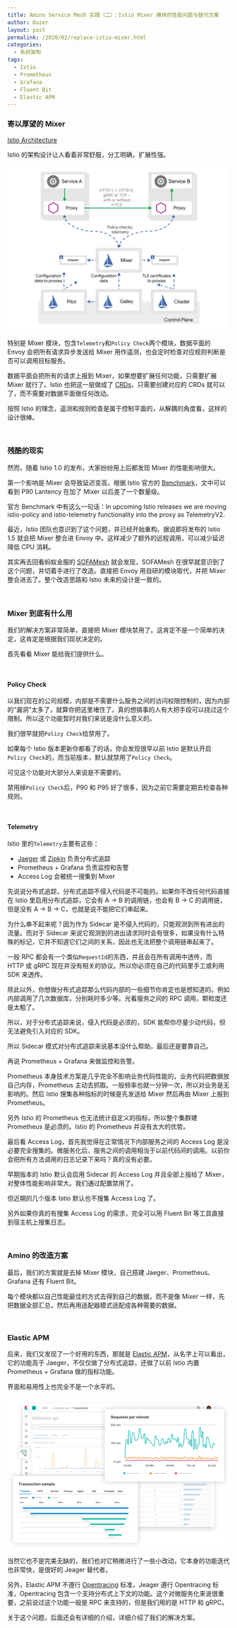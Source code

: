 ```yaml
---
title: Amino Service Mesh 实践（二）：Istio Mixer 模块的性能问题与替代方案
author: Dozer
layout: post
permalink: /2020/02/replace-istio-mixer.html
categories:
  - 系统架构
tags:
  - Istio
  - Prometheus
  - Grafana
  - Fluent Bit
  - Elastic APM
---
```


### 寄以厚望的 Mixer

[Istio Architecture](https://istio.io/docs/ops/deployment/architecture/)

Istio 的架构设计让人看着非常舒服，分工明确，扩展性强。

<img width="500" src="/uploads/2020/02/istio-arch.svg" alt="The overall architecture of an Istio-based application.">

特别是 Mixer 模块，包含`Telemetry`和`Policy Check`两个模块，数据平面的 Envoy 会把所有请求异步发送给 Mixer 用作遥测，也会定时检查对应规则判断是否可以调用目标服务。

数据平面会把所有的请求上报到 Mixer，如果想要扩展任何功能，只需要扩展 Mixer 就行了。Istio 也把这一层做成了 [CRDs](https://kubernetes.io/docs/concepts/extend-kubernetes/api-extension/custom-resources/)，只需要创建对应的 CRDs 就可以了，而不需要对数据平面做任何改动。

按照 Istio 的理念，遥测和规则检查是属于控制平面的，从解耦的角度看，这样的设计很棒。

<!--more-->

&nbsp;

### 残酷的现实

然而，随着 Istio 1.0 的发布，大家纷纷用上后都发现 Mixer 的性能影响很大。

第一个影响是 Mixer 会导致延迟变高，根据 Istio 官方的 [Benchmark](https://istio.io/docs/ops/deployment/performance-and-scalability/)，文中可以看到 P90 Lantency 在加了 Mixer 以后差了一个数量级。

官方 Benchmark 中有这么一句话：In upcoming Istio releases we are moving istio-policy and istio-telemetry functionality into the proxy as TelemetryV2.

最近，Istio 团队也意识到了这个问题，并已经开始重构。据说即将发布的 Istio 1.5 就会把 Mixer 整合进 Envoy 中。这样减少了额外的远程调用，可以减少延迟降低 CPU 消耗。

其实再去回看蚂蚁金服的 [SOFAMesh](https://www.sofastack.tech/projects/sofa-mesh/overview/) 就会发现，SOFAMesh 在很早就意识到了这个问题，并切着手进行了改造。直接把 Envoy 用自研的模块取代，并把 Mixer 整合进去了。整个改造思路和 Istio 未来的设计是一致的。

&nbsp;

### Mixer 到底有什么用

我们的解决方案非常简单，直接把 Mixer 模块禁用了。这肯定不是一个简单的决定，这肯定是根据我们现状决定的。

首先看看 Mixer 能给我们提供什么。

&nbsp;

#### Policy Check

以我们现在的公司规模，内部是不需要什么服务之间的访问权限控制的，因为内部的“漏洞”太多了，就算你把这里堵住了，真的想搞事的人有大把手段可以绕过这个限制。所以这个功能暂时对我们来说是没什么意义的。

我们很早就把`Policy Check`给禁用了。

如果每个 Istio 版本更新你都看了的话，你会发现很早以前 Istio 是默认开启`Policy Check`的，而当前版本，默认就禁用了`Policy Check`。

可见这个功能对大部分人来说是不需要的。

禁用掉`Policy Check`后，P90 和 P95 好了很多，因为之前它需要定期去检查各种规则。

&nbsp;

#### Telemetry

Istio 里的`Telemetry`主要有这些：

- [Jaeger](https://www.jaegertracing.io/) 或 [Zipkin](https://zipkin.io/) 负责分布式追踪
- Prometheus + Grafana 负责监控和告警
- Access Log 会被统一搜集到 Mixer

先说说分布式追踪，分布式追踪不侵入代码是不可能的。如果你不改任何代码直接在 Istio 里启用分布式追踪，它会有 A -> B 的调用链，也会有 B -> C 的调用链，但是没有 A -> B -> C，也就是说不能把它们串起来。

为什么串不起来呢？因为作为 Sidecar 是不侵入代码的，只能观测到所有进出的流量。而对于 Sidecar 来说它观测到的进出请求同时会有很多，如果没有什么特殊的标记，它并不知道它们之间的关系，因此也无法把整个调用链串起来了。

一般 RPC 都会有一个类似`RequestId`的东西，并且会在所有调用中透传，而 HTTP 或 gRPC 现在并没有相关的协议。所以你必须在自己的代码里手工或利用 SDK 来透传。

除此以外，你想做分布式追踪那么代码内部的一些细节你肯定也是想知道的。例如内部调用了几次数据库，分别耗时多少等。光看服务之间的 RPC 调用，颗粒度还是太粗了。

所以，对于分布式追踪来说，侵入代码是必须的，SDK 能帮你尽量少动代码，但无法避免引入对应的 SDK。

所以 Sidecar 模式对分布式追踪来说基本没什么帮助，最后还是要靠自己。

再说 Prometheus + Grafana 来做监控和告警。

Prometheus 本身技术方案是几乎完全不影响业务代码性能的，业务代码把数据放自己内存，Prometheus 主动去抓取。一般频率也就一分钟一次，所以对业务是无影响的。然后 Istio 搜集各种指标的时候是先发送给 Mixer 然后再由 Mixer 上报到 Prometheus。

另外 Istio 的 Prometheus 也无法统计自定义的指标，所以整个集群建 Prometheus 是必须的。Istio 的 Prometheus 并没有太大的优势。

最后看 Access Log，首先我觉得在正常情况下内部服务之间的 Access Log 是没必要完全搜集的。微服务化后，服务之间的调用相当于以前代码间的调用。以前你会把所有方法调用的日志记录下来吗？真的没有必要。

早期版本的 Istio 默认会启用 Sidecar 的 Access Log 并且全部上报给了 Mixer，对整体性能影响非常大。我们通过配置禁用了。

但近期的几个版本 Istio 默认也不搜集 Access Log 了。

另外如果你真的有搜集 Access Log 的需求，完全可以用 Fluent Bit 等工具直接到宿主机上搜集日志。

&nbsp;

### Amino 的改造方案

最后，我们的方案就是去掉 Mixer 模块，自己搭建 Jaeger、Prometheus、Grafana 还有 Fluent Bit。

每个模块都以自己性能最佳的方式去得到自己的数据，而不是像 Mixer 一样，先把数据全部汇总，然后再用适配器模式适配成各种需要的数据。

&nbsp;

### Elastic APM

后来，我们又发现了一个好用的东西，那就是 [Elastic APM](https://www.elastic.co/cn/apm)，从名字上可以看出，它的功能高于 Jaeger，不仅仅做了分布式追踪，还做了以前 Istio 内置 Prometheus + Grafana 做的指标功能。

界面和易用性上也完全不是一个水平的。

![Elastic APM UI](/uploads/2020/02/elastic-apm.png)

当然它也不是完美无缺的，我们也对它稍微进行了一些小改动，它本身的功能迭代也非常快，是很好的 Jeager 替代者。

另外，Elastic APM 不遵行 [Opentracing](https://opentracing.io/) 标准，Jeager 遵行 Opentracing 标准，Opentracing 包含一个支持分布式上下文的功能。这个对微服务化来说很重要，之前说过这个功能一般是 RPC 来支持的，但是我们用的是 HTTP 和 gRPC。

关于这个问题，后面还会有详细的介绍，详细介绍了我们的解决方案。